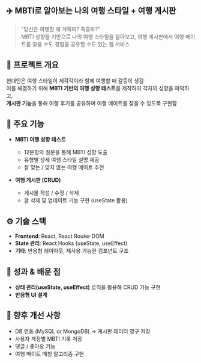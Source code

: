 ## ✈️ MBTI로 알아보는 나의 여행 스타일 + 여행 게시판

> "당신은 여행할 때 계획파? 즉흥파?"  
> MBTI 성향을 기반으로 나의 여행 스타일을 알아보고, 여행 게시판에서 여행 메이트를 찾을 수도 경험을 공유할 수도 있는 웹 서비스

## 📌 프로젝트 개요
현대인은 여행 스타일이 제각각이라 함께 여행할 때 갈등이 생김  
이를 해결하기 위해 **MBTI 기반의 여행 성향 테스트**를 제작하여 각자의 성향을 파악하고,  
**게시판 기능**을 통해 여행 후기를 공유하며 여행 메이트를 찾을 수 있도록 구현함


## 🚀 주요 기능
- **MBTI 여행 성향 테스트**
  - 12문항의 질문을 통해 MBTI 성향 도출
  - 유형별 상세 여행 스타일 설명 제공
  - 잘 맞는 / 맞지 않는 여행 메이트 추천

- **여행 게시판 (CRUD)**
  - 게시물 작성 / 수정 / 삭제
  - 글 삭제 및 업데이트 기능 구현 (useState 활용)


## ⚙️ 기술 스택
- **Frontend**: React, React Router DOM
- **State 관리**: React Hooks (useState, useEffect)
- **기타**: 반응형 레이아웃, 재사용 가능한 컴포넌트 구조


## 🌟 성과 & 배운 점
- **상태 관리(useState, useEffect)** 로직을 활용해 CRUD 기능 구현
- **반응형 UI 설계**

## 🔮 향후 개선 사항
- DB 연동 (MySQL or MongoDB) → 게시판 데이터 영구 저장
- 사용자 계정별 MBTI 기록 저장
- 댓글 / 좋아요 기능
- 여행 메이트 매칭 알고리즘 구현

  
